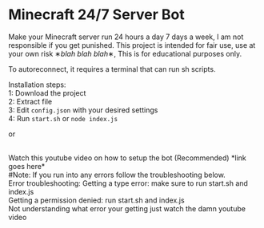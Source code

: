# Minecraft 24/7 Server Bot
Make your Minecraft server run 24 hours a day 7 days a week, I am not responsible if you get punished. This project is intended for fair use, use at your own risk ∗*blah blah blah*∗, This is for educational purposes only.

To autoreconnect, it requires a terminal that can run sh scripts.


Installation steps:
<br>
1: Download the project
<br>
2: Extract file
<br>
3: Edit `config.json` with your desired settings
<br>
4: Run `start.sh` or `node index.js`

 or 
 
<br>
Watch this youtube video on how to setup the bot (Recommended) *link goes here* 

<br>
#Note: If you run into any errors follow the troubleshooting below.
<br>
Error troubleshooting:
Getting a type error: make sure to run start.sh and index.js
<br>
Getting a permission denied: run start.sh and index.js
<br>
Not understanding what error your getting just watch the damn youtube video
<br>
